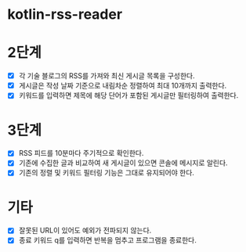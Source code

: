 # kotlin-rss-reader

# 2단계
- [x] 각 기술 블로그의 RSS를 가져와 최신 게시글 목록을 구성한다.
- [x] 게시글은 작성 날짜 기준으로 내림차순 정렬하여 최대 10개까지 출력한다.
- [x] 키워드를 입력하면 제목에 해당 단어가 포함된 게시글만 필터링하여 출력한다.

# 3단계
- [x] RSS 피드를 10분마다 주기적으로 확인한다.
- [x] 기존에 수집한 글과 비교하여 새 게시글이 있으면 콘솔에 메시지로 알린다.
- [x] 기존의 정렬 및 키워드 필터링 기능은 그대로 유지되어야 한다.

# 기타
- [x] 잘못된 URL이 있어도 예외가 전파되지 않는다.
- [x] 종료 키워드 q를 입력하면 반복을 멈추고 프로그램을 종료한다.
